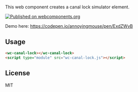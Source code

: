 # <wc-progress>

This web component creates a canal lock simulator element.

[![Published on webcomponents.org](https://img.shields.io/badge/webcomponents.org-published-blue.svg)](https://www.webcomponents.org/element/@annoyingmouse/wc-canal-lock)

Demo here: https://codepen.io/annoyingmouse/pen/ExdZWvB

## Usage

```html
<wc-canal-lock></wc-canal-lock>
<script type="module" src="wc-canal-lock.js"></script>
```

## License

MIT